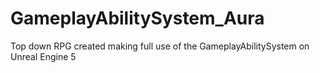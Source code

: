 # GameplayAbilitySystem_Aura

Top down RPG created making full use of the GameplayAbilitySystem on Unreal Engine 5
